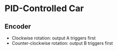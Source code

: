 # PID-Controlled Car

## Encoder

- Clockwise rotation: output A triggers first
- Counter-clockwise rotation: output B triggers first